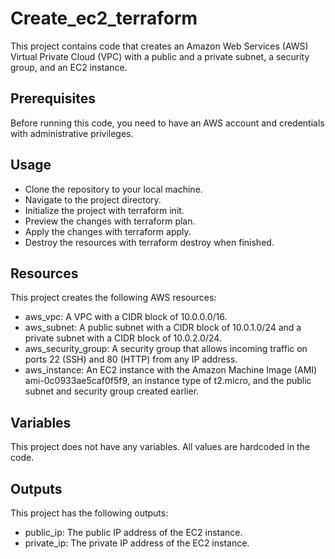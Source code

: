 # Create_ec2_terraform
This project contains code that creates an Amazon Web Services (AWS) Virtual Private Cloud (VPC) with a public and a private subnet, a security group, and an EC2 instance.

## Prerequisites
Before running this code, you need to have an AWS account and credentials with administrative privileges.

## Usage
- Clone the repository to your local machine.
- Navigate to the project directory.
- Initialize the project with terraform init.
- Preview the changes with terraform plan.
- Apply the changes with terraform apply.
- Destroy the resources with terraform destroy when finished.
## Resources
This project creates the following AWS resources:

- aws_vpc: A VPC with a CIDR block of 10.0.0.0/16.
- aws_subnet: A public subnet with a CIDR block of 10.0.1.0/24 and a private subnet with a CIDR block of 10.0.2.0/24.
- aws_security_group: A security group that allows incoming traffic on ports 22 (SSH) and 80 (HTTP) from any IP address.
- aws_instance: An EC2 instance with the Amazon Machine Image (AMI) ami-0c0933ae5caf0f5f9, an instance type of t2.micro, and the public subnet and security group created earlier.
## Variables
This project does not have any variables. All values are hardcoded in the code.

## Outputs
This project has the following outputs:

- public_ip: The public IP address of the EC2 instance.
- private_ip: The private IP address of the EC2 instance.
